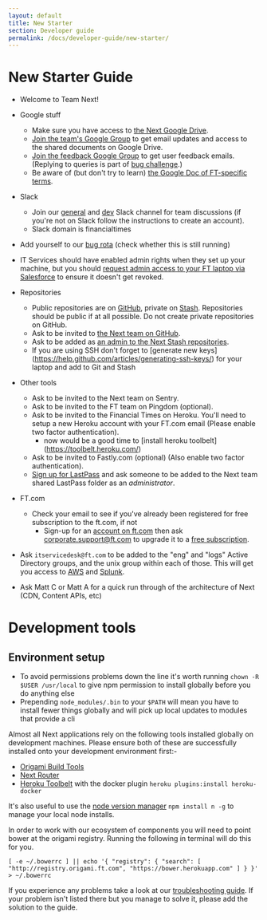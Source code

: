 ```yaml
---
layout: default
title: New Starter
section: Developer guide
permalink: /docs/developer-guide/new-starter/
---
```


# New Starter Guide

- Welcome to Team Next!
- Google stuff
  * Make sure you have access to [the Next Google Drive](https://drive.google.com/open?id=0B0DDxFh3ZO93T3VYbkZVZnNEQk0&authuser=1).
  * [Join the team's Google Group](https://groups.google.com/a/ft.com/forum/#!forum/next.team) to get email updates and access to the shared documents on Google Drive.
  * [Join the feedback Google Group](https://groups.google.com/a/ft.com/forum/#!forum/next.feedback) to get user feedback emails. (Replying to queries is part of [bug challenge](http://financial-times.github.io/next/docs/developer-guide/bug-challenge/).)
  * Be aware of (but don't try to learn) [the Google Doc of FT-specific terms](https://docs.google.com/a/ft.com/spreadsheet/ccc?key=0AlHku4bDWky2dDZraDlKNzhOY1JDZzM5Mk5COGs5MFE#gid=0).
- Slack
  * Join our [general](https://financialtimes.slack.com/messages/ft-next/) and [dev](https://financialtimes.slack.com/messages/ft-next-dev/) Slack channel for team discussions (if you're not on Slack follow the instructions to create an account).
  * Slack domain is financialtimes
- Add yourself to our [bug rota](https://docs.google.com/spreadsheets/d/1mbJQYJOgXAH2KfgKUM1Vgxq8FUIrahumb39wzsgStu0/edit#gid=0) (check whether this is still running)
- IT Services should have enabled admin rights when they set up your machine, but you should [request admin access to your FT laptop via Salesforce](https://financialtimes.my.salesforce.com/home/home.jsp) to ensure it doesn't get revoked.
- Repositories
  * Public repositories are on [GitHub](https://github.com/Financial-Times/), private on [Stash](http://git.svc.ft.com/projects/NEXT).  Repositories should be public if at all possible.  Do not create private repositories on GitHub.
  * Ask to be invited to [the Next team on GitHub](https://github.com/orgs/Financial-Times/teams/next).
  * Ask to be added as [an admin to the Next Stash repositories](http://git.svc.ft.com/plugins/servlet/projectpermissions/NEXT).
  * If you are using SSH don't forget to [generate new keys] (https://help.github.com/articles/generating-ssh-keys/) for your laptop and add to Git and Stash 
- Other tools
  * Ask to be invited to the Next team on Sentry.
  * Ask to be invited to the FT team on Pingdom (optional).
  * Ask to be invited to the Financial Times on Heroku. You'll need to setup a new Heroku account with your FT.com email (Please enable two factor authentication).
    * now would be a good time to [install heroku toolbelt] (https://toolbelt.heroku.com/)
  * Ask to be invited to Fastly.com (optional) (Also enable two factor authentication).
  * [Sign up for LastPass](https://docs.google.com/document/d/11g8nghpv0aCnmh49FK8AK9wxUWC_Wj9swCAURKniJ4o/edit) and ask someone to be added to the Next team shared LastPass folder as an *administrator*.
- FT.com
  * Check your email to see if you've already been registered for free subscription to the ft.com, if not
    * Sign-up for an [account on ft.com](http://registration.ft.com/registration) then ask corporate.support@ft.com to upgrade it to a [free subscription](https://neo.pearson.com/community/enabling-functions/ges-human-resources/reward/my_benefits_uk/blog/2012/10/09/ftcom-subscriptions).

- Ask `itservicedesk@ft.com` to be added to the "eng" and "logs" Active Directory groups, and the unix group within each of those. This will get you access to [AWS](https://awslogin.internal.ft.com) and [Splunk](https://splunk.internal.ft.com).
- Ask Matt C or Matt A for a quick run through of the architecture of Next (CDN, Content APIs, etc)

# Development tools

## Environment setup
* To avoid permissions problems down the line it's worth running `chown -R $USER /usr/local` to give npm permission to install globally before you do anything else
* Prepending `node_modules/.bin` to your `$PATH` will mean you have to install fewer things globally and will pick up local updates to modules that provide a cli

Almost all Next applications rely on the following tools installed globally on development machines.  Please ensure both of these are successfully installed onto your development environment first:-

- [Origami Build Tools](https://github.com/Financial-Times/origami-build-tools/)
- [Next Router](http://git.svc.ft.com/projects/NEXT/repos/router/browse)
- [Heroku Toolbelt](https://toolbelt.heroku.com/) with the docker plugin `heroku plugins:install heroku-docker`

It's also useful to use the [node version manager](https://www.npmjs.com/package/n) `npm install n -g` to manage your local node installs.

In order to work with our ecosystem of components you will need to point bower at the origami registry. Running the following in terminal will do this for you.

```
[ -e ~/.bowerrc ] || echo '{ "registry": { "search": [ "http://registry.origami.ft.com", "https://bower.herokuapp.com" ] } }' > ~/.bowerrc
```

If you experience any problems take a look at our [troubleshooting guide](/next/docs/developer-guide/troubleshooting/). If your problem isn't listed there but you manage to solve it, please add the solution to the guide.
